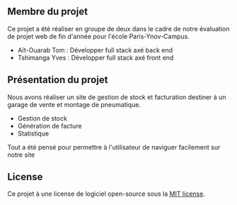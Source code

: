 ## Membre du projet

Ce projet a été réaliser en groupe de deux dans le cadre de notre évaluation de projet web de fin d'année pour l'école Paris-Ynov-Campus.
- Aït-Ouarab Tom : Développer full stack axé back end
- Tshimanga Yves : Développer full stack axé front end


## Présentation du projet

Nous avons réaliser un site de gestion de stock et facturation destiner à un garage de vente et montage de pneumatique.

- Gestion de stock
- Génération de facture
- Statistique

Tout a été pensé pour permettre à l'utilisateur de naviguer facilement sur notre site


## License

Ce projet à une license de logiciel open-source sous la [MIT license](https://opensource.org/licenses/MIT).
